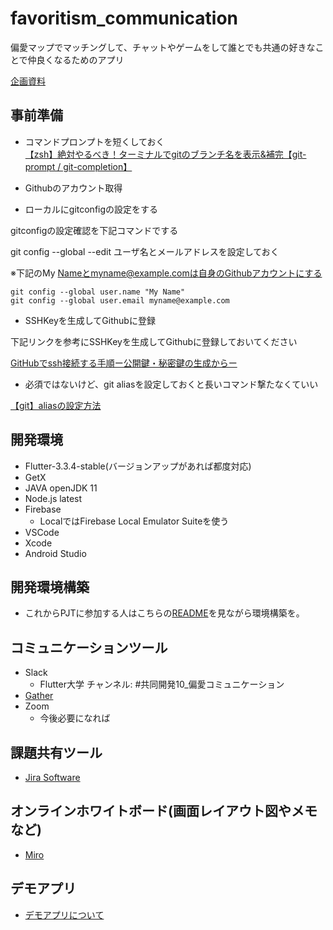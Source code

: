 # favoritism_communication

偏愛マップでマッチングして、チャットやゲームをして誰とでも共通の好きなことで仲良くなるためのアプリ

[企画資料](https://docs.google.com/presentation/d/1LxMSLHyVTsuxiJAP1ZouPC1TwuA1Yk-DCf8RU-pRduM/edit#slide=id.g35f391192_00)

## 事前準備

- コマンドプロンプトを短くしておく  
[【zsh】絶対やるべき！ターミナルでgitのブランチ名を表示&補完【git-prompt / git-completion】](https://qiita.com/mikan3rd/items/d41a8ca26523f950ea9d)

- Githubのアカウント取得

- ローカルにgitconfigの設定をする

gitconfigの設定確認を下記コマンドでする

git config --global --edit
ユーザ名とメールアドレスを設定しておく

※下記のMy Nameとmyname@example.comは自身のGithubアカウントにする

```
git config --global user.name "My Name"
git config --global user.email myname@example.com
```

- SSHKeyを生成してGithubに登録

下記リンクを参考にSSHKeyを生成してGithubに登録しておいてください

[GitHubでssh接続する手順ー公開鍵・秘密鍵の生成からー](https://qiita.com/shizuma/items/2b2f873a0034839e47ce)

- 必須ではないけど、git aliasを設定しておくと長いコマンド撃たなくていい

[【git】aliasの設定方法](https://qiita.com/chihiro/items/04813c707cc665de67c5)

## 開発環境

- Flutter-3.3.4-stable(バージョンアップがあれば都度対応)
- GetX
- JAVA openJDK 11
- Node.js latest
- Firebase
    - LocalではFirebase Local Emulator Suiteを使う
- VSCode
- Xcode
- Android Studio

## 開発環境構築

- これからPJTに参加する人はこちらの[README](./docs/development-environment/setup-development-environment.md)を見ながら環境構築を。

## コミュニケーションツール

- Slack
    - Flutter大学 チャンネル: #共同開発10_偏愛コミュニケーション
- [Gather](https://app.gather.town/app/CY1l1sdAwjczATVs/favoritism_communication)
- Zoom
    - 今後必要になれば

## 課題共有ツール

- [Jira Software](https://joint-dev.atlassian.net/jira/software/c/projects/FC/boards/1)

## オンラインホワイトボード(画面レイアウト図やメモなど)

- [Miro](https://miro.com/app/board/uXjVPNQ7qZ4=/)

## デモアプリ

- [デモアプリについて](./docs/demo/demo.md)